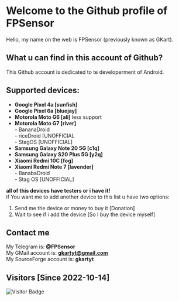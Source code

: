 # Welcome to the Github profile of FPSensor

Hello, my name on the web is FPSensor (previously known as GKart).

## What u can find in this account of Github?

This Github account is dedicated to te developerment of Android.

## Supported devices:

- **Google Pixel 4a [sunfish]**
- **Google Pixel 6a [bluejay]**
- **Motorola Moto G6 [ali]** less support    
- **Motorola Moto G7 [river]**  
      - BananaDroid      
      - riceDroid [UNOFFICIAL    
      - StagOS [UNOFFICIAL]    
- **Samsung Galaxy Note 20 5G [c1q]**
- **Samsung Galaxy S20 Plus 5G [y2q]**
- **Xiaomi Redmi 10C [fog]**
- **Xiaomi Redmi Note 7 [lavender]**   
      - BanabaDroid     
      - Stag OS [UNOFFICIAL]    

**all of this devices have testers or i have it!**   
if You want me to add another device to this list u have two options:
1. Send me the device or money to buy it [Donation]
2. Wait to see if i add the device [So I buy the device myself]

## Contact me

My Telegram is: **@FPSensor**  
My GMail account is: **gkartyt@gmail.com**  
My SourceForge account is: **gkartyt**  

## Visitors [Since 2022-10-14]
![Visitor Badge](https://visitor-badge.laobi.icu/badge?page_id=FPSensor.FPSensor)
